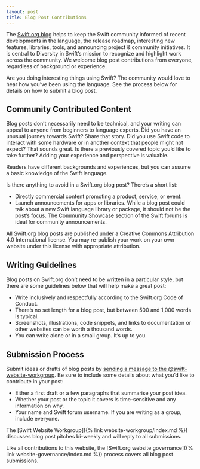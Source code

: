 ```yaml
---
layout: post
title: Blog Post Contributions
---
```


The [Swift.org blog](https://www.swift.org/blog/) helps to keep the Swift community informed of recent developments in the language, the release roadmap, interesting new features, libraries, tools, and announcing project & community initiatives. It is central to Diversity in Swift’s mission to recognize and highlight work across the community. We welcome blog post contributions from everyone, regardless of background or experience.

Are you doing interesting things using Swift? The community would love to hear how you’ve been using the language. See the process below for details on how to submit a blog post.

## Community Contributed Content

Blog posts don’t necessarily need to be technical, and your writing can appeal to anyone from beginners to language experts. Did you have an unusual journey towards Swift? Share that story. Did you use Swift code to interact with some hardware or in another context that people might not expect? That sounds great. Is there a previously covered topic you’d like to take further? Adding your experience and perspective is valuable.

Readers have different backgrounds and experiences, but you can assume a basic knowledge of the Swift language.

Is there anything to avoid in a Swift.org blog post? There’s a short list:

* Directly commercial content promoting a product, service, or event.
* Launch announcements for apps or libraries. While a blog post could talk about a new Swift language library or package, it should not be the post’s focus. The [Community Showcase](https://forums.swift.org/c/community-showcase/66) section of the Swift forums is ideal for community announcements.

All Swift.org blog posts are published under a Creative Commons Attribution 4.0 International license. You may re-publish your work on your own website under this license with appropriate attribution.

## Writing Guidelines

Blog posts on Swift.org don’t need to be written in a particular style, but there are some guidelines below that will help make a great post:

* Write inclusively and respectfully according to the Swift.org Code of Conduct.
* There’s no set length for a blog post, but between 500 and 1,000 words is typical.
* Screenshots, illustrations, code snippets, and links to documentation or other websites can be worth a thousand words.
* You can write alone or in a small group. It’s up to you.

## Submission Process

Submit ideas or drafts of blog posts by [sending a message to the @swift-website-workgroup](https://forums.swift.org/new-message?groupname=swift-website-workgroup&title=Blog%20post%20proposal). Be sure to include some details about what you’d like to contribute in your post:

* Either a first draft or a few paragraphs that summarise your post idea.
* Whether your post or the topic it covers is time-sensitive and any information on why.
* Your name and Swift forum username. If you are writing as a group, include everyone.

The [Swift Website Workgroup]({% link website-workgroup/index.md %}) discusses blog post pitches bi-weekly and will reply to all submissions.

Like all contributions to this website, the [Swift.org website governance]({% link website-governance/index.md %}) process covers all blog post submissions.
